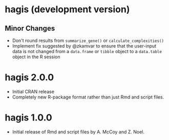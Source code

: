 # hagis (development version)

## Minor Changes

* Don't round results from `summarize_gene()` or `calculate_complexities()`
* Implement fix suggested by @zkamvar to ensure that the user-input data is not
changed from a `data.frame` or `tibble` object to a `data.table` object in the
R session

# hagis 2.0.0

* Initial CRAN release
* Completely new R-package format rather than just Rmd and script files.

# hagis 1.0.0

* Initial release of Rmd and script files by A. McCoy and Z. Noel.
